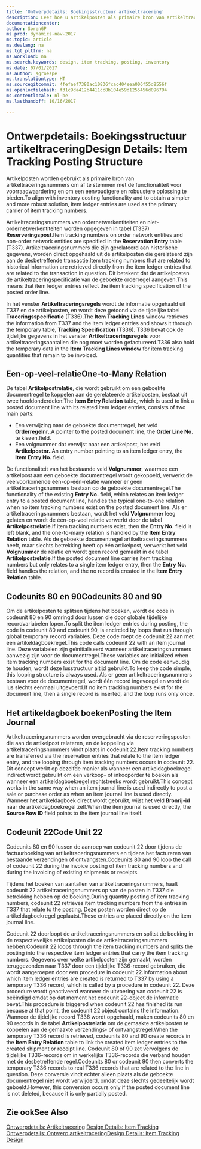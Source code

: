 ```yaml
---
title: 'Ontwerpdetails: Boekingsstructuur artikeltracering'
description: Leer hoe u artikelposten als primaire bron van artikeltraceringsnummers gebruikt.
documentationcenter: 
author: SorenGP
ms.prod: dynamics-nav-2017
ms.topic: article
ms.devlang: na
ms.tgt_pltfrm: na
ms.workload: na
ms.search.keywords: design, item tracking, posting, inventory
ms.date: 07/01/2017
ms.author: sgroespe
ms.translationtype: HT
ms.sourcegitcommit: 4fefaef7380ac10836fcac404eea006f55d8556f
ms.openlocfilehash: f31c9da412b4411cc8b104e59d1255456d096794
ms.contentlocale: nl-be
ms.lasthandoff: 10/16/2017

---
```

# <a name="design-details-item-tracking-posting-structure"></a><span data-ttu-id="79a7e-103">Ontwerpdetails: Boekingsstructuur artikeltracering</span><span class="sxs-lookup"><span data-stu-id="79a7e-103">Design Details: Item Tracking Posting Structure</span></span>
<span data-ttu-id="79a7e-104">Artikelposten worden gebruikt als primaire bron van artikeltraceringsnummers om af te stemmen met de functionaliteit voor voorraadwaardering en om een eenvoudigere en robuustere oplossing te bieden.</span><span class="sxs-lookup"><span data-stu-id="79a7e-104">To align with inventory costing functionality and to obtain a simpler and more robust solution, item ledger entries are used as the primary carrier of item tracking numbers.</span></span>  
  
<span data-ttu-id="79a7e-105">Artikeltraceringsnummers van ordernetwerkentiteiten en niet-ordernetwerkentiteiten worden opgegeven in tabel (T337) **Reserveringspost**.</span><span class="sxs-lookup"><span data-stu-id="79a7e-105">Item tracking numbers on order network entities and non-order network entities are specified in the **Reservation Entry** table (T337).</span></span> <span data-ttu-id="79a7e-106">Artikeltraceringsnummers die zijn gerelateerd aan historische gegevens, worden direct opgehaald uit de artikelposten die gerelateerd zijn aan de desbetreffende transactie.</span><span class="sxs-lookup"><span data-stu-id="79a7e-106">Item tracking numbers that are related to historical information are retrieved directly from the item ledger entries that are related to the transaction in question.</span></span> <span data-ttu-id="79a7e-107">Dit betekent dat de artikelposten de artikeltraceringspecificatie van de geboekte orderregel aangeven.</span><span class="sxs-lookup"><span data-stu-id="79a7e-107">This means that item ledger entries reflect the item tracking specification of the posted order line.</span></span>  
  
<span data-ttu-id="79a7e-108">In het venster **Artikeltraceringsregels** wordt de informatie opgehaald uit T337 en de artikelposten, en wordt deze getoond via de tijdelijke tabel **Traceringsspecificatie** (T336).</span><span class="sxs-lookup"><span data-stu-id="79a7e-108">The **Item Tracking Lines** window retrieves the information from T337 and the item ledger entries and shows it through the temporary table, **Tracking Specification** (T336).</span></span> <span data-ttu-id="79a7e-109">T336 bevat ook de tijdelijke gegevens in het venster **Artikeltraceringsregels** voor artikeltraceringsaantallen die nog moet worden gefactureerd.</span><span class="sxs-lookup"><span data-stu-id="79a7e-109">T336 also hold the temporary data in the **Item Tracking Lines window** for item tracking quantities that remain to be invoiced.</span></span>  
  
## <a name="one-to-many-relation"></a><span data-ttu-id="79a7e-110">Een-op-veel-relatie</span><span class="sxs-lookup"><span data-stu-id="79a7e-110">One-to-Many Relation</span></span>  
<span data-ttu-id="79a7e-111">De tabel **Artikelpostrelatie**, die wordt gebruikt om een geboekte documentregel te koppelen aan de gerelateerde artikelposten, bestaat uit twee hoofdonderdelen:</span><span class="sxs-lookup"><span data-stu-id="79a7e-111">The **Item Entry Relation** table, which is used to link a posted document line with its related item ledger entries, consists of two main parts:</span></span>  
  
* <span data-ttu-id="79a7e-112">Een verwijzing naar de geboekte documentregel, het veld **Orderregelnr.**.</span><span class="sxs-lookup"><span data-stu-id="79a7e-112">A pointer to the posted document line, the **Order Line No.**</span></span> <span data-ttu-id="79a7e-113">te kiezen.</span><span class="sxs-lookup"><span data-stu-id="79a7e-113">field.</span></span>  
* <span data-ttu-id="79a7e-114">Een volgnummer dat verwijst naar een artikelpost, het veld **Artikelpostnr.**.</span><span class="sxs-lookup"><span data-stu-id="79a7e-114">An entry number pointing to an item ledger entry, the **Item Entry No.** field.</span></span>  
  
<span data-ttu-id="79a7e-115">De functionaliteit van het bestaande veld **Volgnummer**, waarmee een artikelpost aan een geboekte documentregel wordt gekoppeld, verwerkt de veelvoorkomende één-op-één-relatie wanneer er geen artikeltraceringsnummers bestaan op de geboekte documentregel.</span><span class="sxs-lookup"><span data-stu-id="79a7e-115">The functionality of the existing **Entry No.** field, which relates an item ledger entry to a posted document line, handles the typical one-to-one relation when no item tracking numbers exist on the posted document line.</span></span> <span data-ttu-id="79a7e-116">Als er artikeltraceringsnummers bestaan, wordt het veld **Volgnummer** leeg gelaten en wordt de één-op-veel relatie verwerkt door de tabel **Artikelpostrelatie**.</span><span class="sxs-lookup"><span data-stu-id="79a7e-116">If item tracking numbers exist, then the **Entry No.** field is left blank, and the one-to-many relation is handled by the **Item Entry Relation** table.</span></span> <span data-ttu-id="79a7e-117">Als de geboekte documentregel artikeltraceringsnummers heeft, maar slechts betrekking heeft op één artikelpost, verwerkt het veld **Volgnummer** de relatie en wordt geen record gemaakt in de tabel **Artikelpostrelatie**.</span><span class="sxs-lookup"><span data-stu-id="79a7e-117">If the posted document line carries item tracking numbers but only relates to a single item ledger entry, then the **Entry No.** field handles the relation, and the no record is created in the **Item Entry Relation** table.</span></span>  
  
## <a name="codeunits-80-and-90"></a><span data-ttu-id="79a7e-118">Codeunits 80 en 90</span><span class="sxs-lookup"><span data-stu-id="79a7e-118">Codeunits 80 and 90</span></span>  
<span data-ttu-id="79a7e-119">Om de artikelposten te splitsen tijdens het boeken, wordt de code in codeunit 80 en 90 omringd door lussen die door globale tijdelijke recordvariabelen lopen.</span><span class="sxs-lookup"><span data-stu-id="79a7e-119">To split the item ledger entries during posting, the code in codeunit 80 and codeunit 90, is encircled by loops that run through global temporary record variables.</span></span> <span data-ttu-id="79a7e-120">Deze code roept de codeunit 22 aan met een artikeldagboekregel.</span><span class="sxs-lookup"><span data-stu-id="79a7e-120">This code calls codeunit 22 with an item journal line.</span></span> <span data-ttu-id="79a7e-121">Deze variabelen zijn geïnitialiseerd wanneer artikeltraceringsnummers aanwezig zijn voor de documentregel.</span><span class="sxs-lookup"><span data-stu-id="79a7e-121">These variables are initialized when item tracking numbers exist for the document line.</span></span> <span data-ttu-id="79a7e-122">Om de code eenvoudig te houden, wordt deze lusstructuur altijd gebruikt.</span><span class="sxs-lookup"><span data-stu-id="79a7e-122">To keep the code simple, this looping structure is always used.</span></span> <span data-ttu-id="79a7e-123">Als er geen artikeltraceringsnummers bestaan voor de documentregel, wordt één record ingevoegd en wordt de lus slechts eenmaal uitgevoerd.</span><span class="sxs-lookup"><span data-stu-id="79a7e-123">If no item tracking numbers exist for the document line, then a single record is inserted, and the loop runs only once.</span></span>  
  
## <a name="posting-the-item-journal"></a><span data-ttu-id="79a7e-124">Het artikeldagboek boeken</span><span class="sxs-lookup"><span data-stu-id="79a7e-124">Posting the Item Journal</span></span>  
<span data-ttu-id="79a7e-125">Artikeltraceringsnummers worden overgebracht via de reserveringsposten die aan de artikelpost relateren, en de koppeling via artikeltraceringsnummers vindt plaats in codeunit 22.</span><span class="sxs-lookup"><span data-stu-id="79a7e-125">Item tracking numbers are transferred via the reservation entries that relate to the item ledger entry, and the looping through item tracking numbers occurs in codeunit 22.</span></span> <span data-ttu-id="79a7e-126">Dit concept werkt op dezelfde manier als wanneer een artikeldagboekregel indirect wordt gebruikt om een verkoop- of inkooporder te boeken als wanneer een artikeldagboekregel rechtstreeks wordt gebruikt.</span><span class="sxs-lookup"><span data-stu-id="79a7e-126">This concept works in the same way when an item journal line is used indirectly to post a sale or purchase order as when an item journal line is used directly.</span></span> <span data-ttu-id="79a7e-127">Wanneer het artikeldagboek direct wordt gebruikt, wijst het veld **Bronrij-id** naar de artikeldagboekregel zelf.</span><span class="sxs-lookup"><span data-stu-id="79a7e-127">When the item journal is used directly, the **Source Row ID** field points to the item journal line itself.</span></span>  
  
## <a name="code-unit-22"></a><span data-ttu-id="79a7e-128">Codeunit 22</span><span class="sxs-lookup"><span data-stu-id="79a7e-128">Code Unit 22</span></span>  
<span data-ttu-id="79a7e-129">Codeunits 80 en 90 lussen de aanroep van codeunit 22 door tijdens de factuurboeking van artikeltraceringsnummers en tijdens het factureren van bestaande verzendingen of ontvangsten.</span><span class="sxs-lookup"><span data-stu-id="79a7e-129">Codeunits 80 and 90 loop the call of codeunit 22 during the invoice posting of item tracking numbers and during the invoicing of existing shipments or receipts.</span></span>  
  
<span data-ttu-id="79a7e-130">Tijdens het boeken van aantallen van artikeltraceringsnummers, haalt codeunit 22 artikeltraceringsnummers op van de posten in T337 die betrekking hebben op de boeking.</span><span class="sxs-lookup"><span data-stu-id="79a7e-130">During quantity posting of item tracking numbers, codeunit 22 retrieves item tracking numbers from the entries in T337 that relate to the posting.</span></span> <span data-ttu-id="79a7e-131">Deze posten worden direct op de artikeldagboekregel geplaatst.</span><span class="sxs-lookup"><span data-stu-id="79a7e-131">These entries are placed directly on the item journal line.</span></span>  
  
<span data-ttu-id="79a7e-132">Codeunit 22 doorloopt de artikeltraceringsnummers en splitst de boeking in de respectievelijke artikelposten die de artikeltraceringsnummers hebben.</span><span class="sxs-lookup"><span data-stu-id="79a7e-132">Codeunit 22 loops through the item tracking numbers and splits the posting into the respective item ledger entries that carry the item tracking numbers.</span></span> <span data-ttu-id="79a7e-133">Gegevens over welke artikelposten zijn gemaakt, worden teruggezonden naar T337 door een tijdelijke T336-record gebruiken, die wordt aangeroepen door een procedure in codeunit 22.</span><span class="sxs-lookup"><span data-stu-id="79a7e-133">Information about which item ledger entries are created is returned to T337 by using a temporary T336 record, which is called by a procedure in codeunit 22.</span></span> <span data-ttu-id="79a7e-134">Deze procedure wordt geactiveerd wanneer de uitvoering van codeunit 22 is beëindigd omdat op dat moment het codeunit 22-object de informatie bevat.</span><span class="sxs-lookup"><span data-stu-id="79a7e-134">This procedure is triggered when codeunit 22 has finished its run because at that point, the codeunit 22 object contains the information.</span></span> <span data-ttu-id="79a7e-135">Wanneer de tijdelijke record T336 wordt opgehaald, maken codeunits 80 en 90 records in de tabel **Artikelpostrelatie** om de gemaakte artikelposten te koppelen aan de gemaakte verzendings- of ontvangstregel.</span><span class="sxs-lookup"><span data-stu-id="79a7e-135">When the temporary T336 record is retrieved, codeunits 80 and 90 create records in the **Item Entry Relation** table to link the created item ledger entries to the created shipment or receipt line.</span></span> <span data-ttu-id="79a7e-136">Codeunit 80 of 90 zet vervolgens de tijdelijke T336-records om in werkelijke T336-records die verband houden met de desbetreffende regel.</span><span class="sxs-lookup"><span data-stu-id="79a7e-136">Codeunits 80 or codeunit 90 then converts the temporary T336 records to real T336 records that are related to the line in question.</span></span> <span data-ttu-id="79a7e-137">Deze conversie vindt echter alleen plaats als de geboekte documentregel niet wordt verwijderd, omdat deze slechts gedeeltelijk wordt geboekt.</span><span class="sxs-lookup"><span data-stu-id="79a7e-137">However, this conversion occurs only if the posted document line is not deleted, because it is only partially posted.</span></span>  
  
## <a name="see-also"></a><span data-ttu-id="79a7e-138">Zie ook</span><span class="sxs-lookup"><span data-stu-id="79a7e-138">See Also</span></span>  
<span data-ttu-id="79a7e-139">[Ontwerpdetails: Artikeltracering](design-details-item-tracking.md) </span><span class="sxs-lookup"><span data-stu-id="79a7e-139">[Design Details: Item Tracking](design-details-item-tracking.md) </span></span>  
[<span data-ttu-id="79a7e-140">Ontwerpdetails: Ontwerp artikeltracering</span><span class="sxs-lookup"><span data-stu-id="79a7e-140">Design Details: Item Tracking Design</span></span>](design-details-item-tracking-design.md)
